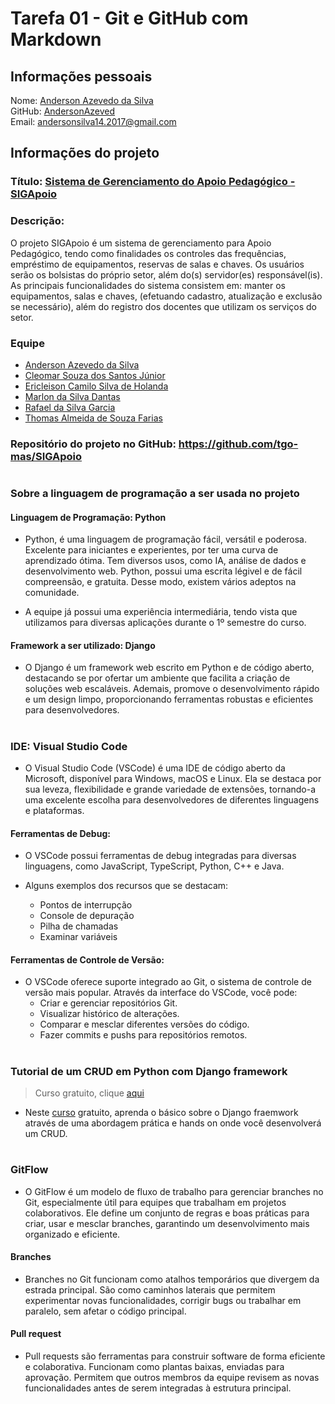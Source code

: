 # Tarefa 01 - Git e GitHub com Markdown

###

## Informações pessoais
Nome: [Anderson Azevedo da Silva](https://github.com/AndersonAzeved) <br>
GitHub: [AndersonAzeved](https://github.com/AndersonAzeved)<br>
Email: andersonsilva14.2017@gmail.com


###

## Informações do projeto
### Título: [Sistema de Gerenciamento do Apoio Pedagógico - SIGApoio](https://github.com/tgo-mas/SIGApoio)<br>
### Descrição: <br> 
O projeto SIGApoio é um sistema de gerenciamento para Apoio Pedagógico,  tendo como finalidades os controles das frequências, empréstimo de equipamentos, reservas de salas e chaves. 
Os usuários serão os bolsistas do próprio setor, além do(s) servidor(es) responsável(is). <br>  As principais funcionalidades do sistema consistem em: manter os equipamentos, salas e chaves, (efetuando cadastro, atualização e exclusão se necessário), além do registro dos docentes que utilizam os serviços do setor.

### Equipe 
* [Anderson Azevedo da Silva](https://github.com/AndersonAzeved)
* [Cleomar Souza dos Santos Júnior](https://github.com/Cleomar-Junior)
* [Ericleison Camilo Silva de Holanda](https://github.com/Ericleisonn)
* [Marlon da Silva Dantas](https://github.com/MarlonHD)
* [Rafael da Silva Garcia](https://github.com/garciaRafa)
* [Thomas Almeida de Souza Farias](https://github.com/tgo-mas)

### Repositório do projeto no GitHub: https://github.com/tgo-mas/SIGApoio

#


### Sobre a linguagem de programação a ser usada no projeto

#### Linguagem de Programação: Python

* Python, é uma linguagem de programação fácil, versátil e poderosa. Excelente para iniciantes e experientes, por ter uma curva de aprendizado ótima. Tem diversos usos, como IA, análise de dados e desenvolvimento web. Python, possui uma escrita légivel e de fácil compreensão, e gratuita. Desse modo, existem vários adeptos na comunidade. 

* A equipe já possui uma experiência intermediária, tendo vista que utilizamos para diversas aplicações durante o 1º semestre do curso. 


#### Framework a ser utilizado: Django 

* O Django é um framework web escrito em Python e de código aberto, destacando se por ofertar um ambiente que facilita a criação de soluções web escaláveis. Ademais, promove o desenvolvimento rápido e um design limpo, proporcionando ferramentas robustas e eficientes para desenvolvedores.

#


### IDE: Visual Studio Code
* O Visual Studio Code (VSCode) é uma IDE de código aberto da Microsoft, disponível para Windows, macOS e Linux. Ela se destaca por sua leveza, flexibilidade e grande variedade de extensões, tornando-a uma excelente escolha para desenvolvedores de diferentes linguagens e plataformas.

#### Ferramentas de Debug: 
* O VSCode possui ferramentas de debug integradas para diversas linguagens, como JavaScript, TypeScript, Python, C++ e Java. 

* Alguns exemplos dos recursos que se destacam: 
    * Pontos de interrupção 
    * Console de depuração 
    * Pilha de chamadas 
    * Examinar variáveis


#### Ferramentas de Controle de Versão:
* O VSCode oferece suporte integrado ao Git, o sistema de controle de versão mais popular. Através da interface do VSCode, você pode:
    * Criar e gerenciar repositórios Git.
    * Visualizar histórico de alterações.
    * Comparar e mesclar diferentes versões do código.
    * Fazer commits e pushs para repositórios remotos.

#


### Tutorial de um CRUD em Python com Django framework 
> Curso gratuito, clique [aqui](https://www.udemy.com/course/introducao-ao-django-4-crud-completo-com-banco-de-dados/)
* Neste [curso](https://www.udemy.com/course/introducao-ao-django-4-crud-completo-com-banco-de-dados/) gratuito, aprenda o básico sobre o Django fraemwork através de uma abordagem prática e hands on onde você desenvolverá um CRUD.

#


### GitFlow
* O GitFlow é um modelo de fluxo de trabalho para gerenciar branches no Git, especialmente útil para equipes que trabalham em projetos colaborativos. Ele define um conjunto de regras e boas práticas para criar, usar e mesclar branches, garantindo um desenvolvimento mais organizado e eficiente.

#### Branches
* Branches no Git funcionam como atalhos temporários que divergem da estrada principal. São como caminhos laterais que permitem experimentar novas funcionalidades, corrigir bugs ou trabalhar em paralelo, sem afetar o código principal.

#### Pull request
* Pull requests são ferramentas para construir software de forma eficiente e colaborativa. Funcionam como plantas baixas, enviadas para aprovação. Permitem que outros membros da equipe revisem as novas funcionalidades antes de serem integradas à estrutura principal.

#